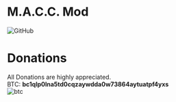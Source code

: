 # M.A.C.C. Mod
![GitHub](https://img.shields.io/github/license/3top1a/M.A.C.C.-mod?color=critical&style=for-the-badge)

# Donations
All Donations are highly appreciated.<br>
BTC: <b>bc1qlp0lna5td0cqzaywdda0w73864aytuatpf4yxs</b><br>
![btc](https://github.com/3top1a/M.A.C.C.-mod/blob/master/qrcode.png)
